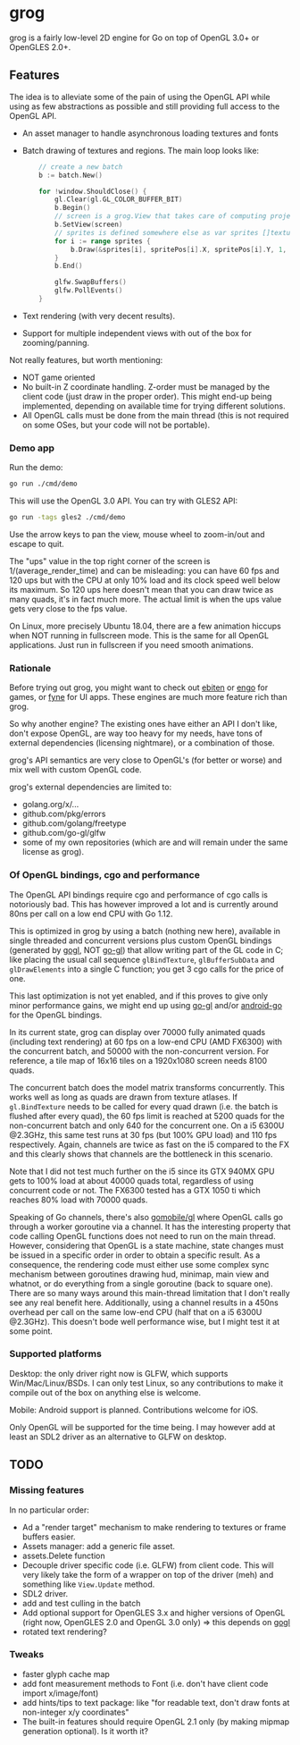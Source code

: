 # grog

grog is a fairly low-level 2D engine for Go on top of OpenGL 3.0+ or OpenGLES
2.0+.

## Features

The idea is to alleviate some of the pain of using the OpenGL API while using as
few abstractions as possible and still providing full access to the OpenGL API.

- An asset manager to handle asynchronous loading textures and fonts
- Batch drawing of textures and regions. The main loop looks like:

    ```go
        // create a new batch
        b := batch.New()

        for !window.ShouldClose() {
            gl.Clear(gl.GL_COLOR_BUFFER_BIT)
            b.Begin()
            // screen is a grog.View that takes care of computing projection matrices
            b.SetView(screen)
            // sprites is defined somewhere else as var sprites []texture.Region
            for i := range sprites {
                b.Draw(&sprites[i], spritePos[i].X, spritePos[i].Y, 1, 1, 0, color.NRGBA{A: 255})
            }
            b.End()

            glfw.SwapBuffers()
            glfw.PollEvents()
        }
    ```

- Text rendering (with very decent results).
- Support for multiple independent views with out of the box for
  zooming/panning.

Not really features, but worth mentioning:

- NOT game oriented
- No built-in Z coordinate handling. Z-order must be managed by the client code
  (just draw in the proper order). This might end-up being implemented,
  depending on available time for trying different solutions.
- All OpenGL calls must be done from the main thread (this is not required on
  some OSes, but your code will not be portable).

### Demo app

Run the demo:

```bash
go run ./cmd/demo
```

This will use the OpenGL 3.0 API. You can try with GLES2 API:

```bash
go run -tags gles2 ./cmd/demo
```

Use the arrow keys to pan the view, mouse wheel to zoom-in/out and escape to quit.

The "ups" value in the top right corner of the screen is 1/(average_render_time)
and can be misleading: you can have 60 fps and 120 ups but with the CPU at only
10% load and its clock speed well below its maximum. So 120 ups here doesn't
mean that you can draw twice as many quads, it's in fact much more. The actual
limit is when the ups value gets very close to the fps value.

On Linux, more precisely Ubuntu 18.04, there are a few animation hiccups when
NOT running in fullscreen mode. This is the same for all OpenGL applications.
Just run in fullscreen if you need smooth animations.

### Rationale

Before trying out grog, you might want to check out [ebiten] or [engo] for
games, or [fyne] for UI apps. These engines are much more feature rich than grog.

So why another engine? The existing ones have either an API I don't like, don't
expose OpenGL, are way too heavy for my needs, have tons of external
dependencies (licensing nightmare), or a combination of those.

grog's API semantics are very close to OpenGL's (for better or worse) and mix
well with custom OpenGL code.

grog's external dependencies are limited to:

- golang.org/x/...
- github.com/pkg/errors
- github.com/golang/freetype
- github.com/go-gl/glfw
- some of my own repositories (which are and will remain under the same license
  as grog).

### Of OpenGL bindings, cgo and performance

The OpenGL API bindings require cgo and performance of cgo calls is notoriously
bad. This has however improved a lot and is currently around 80ns per call on a
low end CPU with Go 1.12.

This is optimized in grog by using a batch (nothing new here), available in
single threaded and concurrent versions plus custom OpenGL bindings (generated
by [gogl], NOT [go-gl]) that allow writing part of the GL code in C; like
placing the usual call sequence `glBindTexture`, `glBufferSubData` and
`glDrawElements` into a single C function; you get 3 cgo calls for the price of
one.

This last optimization is not yet enabled, and if this proves to give only minor
performance gains, we might end up using [go-gl] and/or [android-go] for the
OpenGL bindings.

In its current state, grog can display over 70000 fully animated quads
(including text rendering) at 60 fps on a low-end CPU (AMD FX6300) with the
concurrent batch, and 50000 with the non-concurrent version. For reference, a
tile map of 16x16 tiles on a 1920x1080 screen needs 8100 quads.

The concurrent batch does the model matrix transforms concurrently. This works
well as long as quads are drawn from texture atlases. If `gl.BindTexture` needs
to be called for every quad drawn (i.e. the batch is flushed after every quad),
the 60 fps limit is reached at 5200 quads for the non-concurrent batch and only
640 for the concurrent one. On a i5 6300U @2.3GHz, this same test runs at 30 fps
(but 100% GPU load) and 110 fps respectively. Again, channels are twice as fast
on the i5 compared to the FX and this clearly shows that channels are the
bottleneck in this scenario.

Note that I did not test much further on the i5 since its GTX 940MX GPU gets to
100% load at about 40000 quads total, regardless of using concurrent code or
not. The FX6300 tested has a GTX 1050 ti which reaches 80% load with 70000
quads.

Speaking of Go channels, there's also [gomobile/gl] where OpenGL calls go
through a worker goroutine via a channel. It has the interesting property that
code calling OpenGL functions does not need to run on the main thread. However,
considering that OpenGL is a state machine, state changes must be issued in a
specific order in order to obtain a specific result. As a consequence, the
rendering code must either use some complex sync mechanism between goroutines
drawing hud, minimap, main view and whatnot, or do everything from a single
goroutine (back to square one). There are so many ways around this main-thread
limitation that I don't really see any real benefit here. Additionally, using a
channel results in a 450ns overhead per call on the same low-end CPU (half that
on a i5 6300U @2.3GHz). This doesn't bode well performance wise, but I might
test it at some point.

### Supported platforms

Desktop: the only driver right now is GLFW, which supports Win/Mac/Linux/BSDs. I
can only test Linux, so any contributions to make it compile out of the box on
anything else is welcome.

Mobile: Android support is planned. Contributions welcome for iOS.

Only OpenGL will be supported for the time being. I may however add at least
an SDL2 driver as an alternative to GLFW on desktop.

## TODO

### Missing features

In no particular order:

- Ad a "render target" mechanism to make rendering to textures or frame buffers
  easier.
- Assets manager: add a generic file asset.
- assets.Delete function
- Decouple driver specific code (i.e. GLFW) from client code. This will very
  likely take the form of a wrapper on top of the driver (meh) and something
  like `View.Update` method.
- SDL2 driver.
- add and test culling in the batch
- Add optional support for OpenGLES 3.x and higher versions of OpenGL (right
  now, OpenGLES 2.0 and OpenGL 3.0 only) => this depends on [gogl]
- rotated text rendering?

### Tweaks

- faster glyph cache map
- add font measurement methods to Font (i.e. don't have client code import x/image/font)
- add hints/tips to text package: like "for readable text, don't draw fonts at non-integer x/y coordinates"
- The built-in features should require OpenGL 2.1 only (by making mipmap generation optional). Is it worth it?

[ebiten]: https://ebiten.org
[gogl]: https://github.com/db47h/gogl
[go-gl]: https://github.com/go-gl/glow
[engo]: https://github.com/EngoEngine/engo
[fyne]: https://fyne.io/
[android-go]: https://github.com/xlab/android-go
[gomobile/gl]: https://godoc.org/golang.org/x/mobile/gl
